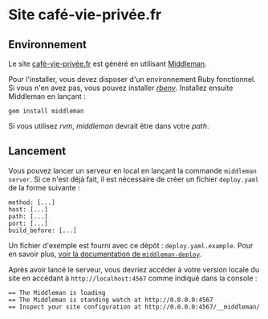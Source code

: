 Site café-vie-privée.fr
=======================

Environnement
-------------

Le site [café-vie-privée.fr](https://café-vie-privée.fr) est généré en utilisant [Middleman](https://middlemanapp.com/).
 
Pour l'installer, vous devez disposer d'un environnement Ruby fonctionnel. Si vous n'en avez pas, vous pouvez installer 
*[rbenv](https://github.com/sstephenson/rbenv)*. Installez ensuite Middleman en lançant :

    gem install middleman
    
Si vous utilisez *rvm*, *middleman* devrait être dans votre *path*. 

Lancement
---------

Vous pouvez lancer un serveur en local en lançant la commande `middleman server`. Si ce n'est déjà fait, il est 
nécessaire de créer un fichier `deploy.yaml` de la forme suivante :
 
    method: [...]
    host: [...]
    path: [...]
    port: [...]
    build_before: [...]

Un fichier d'exemple est fourni avec ce dépôt : `deploy.yaml.example`. Pour en savoir plus, [voir la documentation de `middleman-deploy`](https://github.com/middleman-contrib/middleman-deploy).

Après avoir lancé le serveur, vous devriez accéder à votre version locale du site en accédant à `http://localhost:4567` 
comme indiqué dans la console :
 
    == The Middleman is loading
    == The Middleman is standing watch at http://0.0.0.0:4567
    == Inspect your site configuration at http://0.0.0.0:4567/__middleman/
